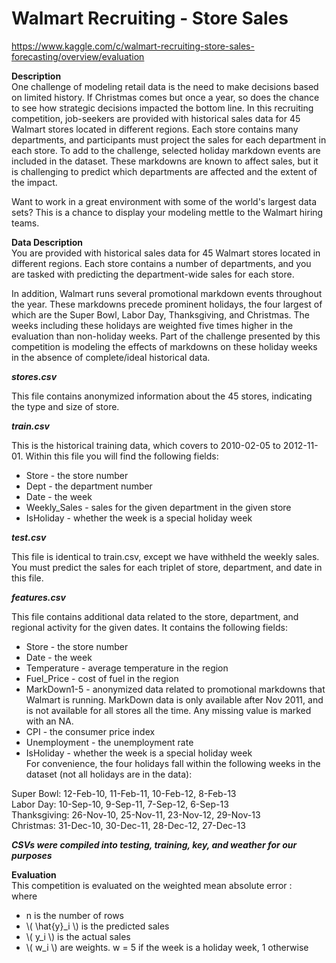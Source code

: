 # Walmart Recruiting - Store Sales
https://www.kaggle.com/c/walmart-recruiting-store-sales-forecasting/overview/evaluation

**Description**<br/>
One challenge of modeling retail data is the need to make decisions based on limited history. If Christmas comes but once a year, so does the chance to see how strategic decisions impacted the bottom line.
In this recruiting competition, job-seekers are provided with historical sales data for 45 Walmart stores located in different regions. Each store contains many departments, and participants must project the sales for each department in each store. To add to the challenge, selected holiday markdown events are included in the dataset. These markdowns are known to affect sales, but it is challenging to predict which departments are affected and the extent of the impact.

Want to work in a great environment with some of the world's largest data sets? This is a chance to display your modeling mettle to the Walmart hiring teams.

**Data Description**<br/>
You are provided with historical sales data for 45 Walmart stores located in different regions. Each store contains a number of departments, and you are tasked with predicting the department-wide sales for each store.

In addition, Walmart runs several promotional markdown events throughout the year. These markdowns precede prominent holidays, the four largest of which are the Super Bowl, Labor Day, Thanksgiving, and Christmas. The weeks including these holidays are weighted five times higher in the evaluation than non-holiday weeks. Part of the challenge presented by this competition is modeling the effects of markdowns on these holiday weeks in the absence of complete/ideal historical data.

***stores.csv***

This file contains anonymized information about the 45 stores, indicating the type and size of store.

***train.csv***

This is the historical training data, which covers to 2010-02-05 to 2012-11-01. Within this file you will find the following fields:

* Store - the store number <br/>
* Dept - the department number <br/>
* Date - the week <br/>
* Weekly_Sales -  sales for the given department in the given store <br/>
* IsHoliday - whether the week is a special holiday week <br/>

***test.csv***

This file is identical to train.csv, except we have withheld the weekly sales. You must predict the sales for each triplet of store, department, and date in this file.

***features.csv***

This file contains additional data related to the store, department, and regional activity for the given dates. It contains the following fields:

* Store - the store number <br/>
* Date - the week <br/>
* Temperature - average temperature in the region <br/>
* Fuel_Price - cost of fuel in the region <br/>
* MarkDown1-5 - anonymized data related to promotional markdowns that Walmart is running. MarkDown data is only available after Nov 2011, and is not available for all stores all the time. Any missing value is marked with an NA. <br/>
* CPI - the consumer price index <br/>
* Unemployment - the unemployment rate <br/>
* IsHoliday - whether the week is a special holiday week <br/>
For convenience, the four holidays fall within the following weeks in the dataset (not all holidays are in the data):

Super Bowl: 12-Feb-10, 11-Feb-11, 10-Feb-12, 8-Feb-13 <br/>
Labor Day: 10-Sep-10, 9-Sep-11, 7-Sep-12, 6-Sep-13 <br/>
Thanksgiving: 26-Nov-10, 25-Nov-11, 23-Nov-12, 29-Nov-13 <br/>
Christmas: 31-Dec-10, 30-Dec-11, 28-Dec-12, 27-Dec-13 <br/>

***CSVs were compiled into testing, training, key, and weather for our purposes*** 

**Evaluation**<br/>
This competition is evaluated on the weighted mean absolute error : <br/>
where <br/>
* n is the number of rows <br/>
* \\( \hat{y}_i \\) is the predicted sales <br/>
* \\( y_i \\) is the actual sales <br/>
* \\( w_i \\) are weights. w = 5 if the week is a holiday week, 1 otherwise 
